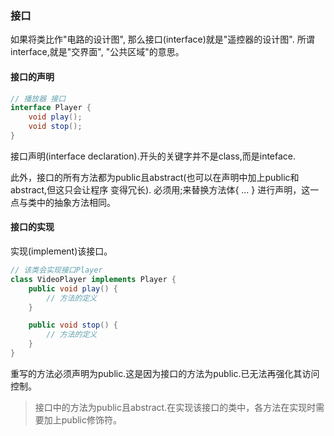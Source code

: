 ### 接口
如果将类比作"电路的设计图", 那么接口(interface)就是"遥控器的设计图".
所谓interface,就是"交界面", "公共区域"的意思。

#### 接口的声明
```java
// 播放器 接口
interface Player {
	void play();
	void stop();
}
```

接口声明(interface declaration).开头的关键字并不是class,而是inteface.

此外，接口的所有方法都为public且abstract(也可以在声明中加上public和abstract,但这只会让程序
变得冗长).
必须用;来替换方法体{ ... } 进行声明，这一点与类中的抽象方法相同。


#### 接口的实现
实现(implement)该接口。
```java
// 该类会实现接口Player
class VideoPlayer implements Player {
	public void play() {
		// 方法的定义
	}

	public void stop() {
		// 方法的定义
	}
}
```

重写的方法必须声明为public.这是因为接口的方法为public.已无法再强化其访问控制。
> 接口中的方法为public且abstract.在实现该接口的类中，各方法在实现时需要加上public修饰符。


